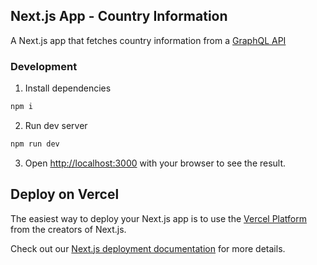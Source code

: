 ## Next.js App - Country Information
A Next.js app that fetches country information from a [GraphQL API](https://countries.trevorblades.com/)

### Development
1. Install dependencies
```bash
npm i
```
2. Run dev server 
```bash
npm run dev
```
3. Open [http://localhost:3000](http://localhost:3000) with your browser to see the result.

## Deploy on Vercel

The easiest way to deploy your Next.js app is to use the [Vercel Platform](https://vercel.com/new?utm_medium=default-template&filter=next.js&utm_source=create-next-app&utm_campaign=create-next-app-readme) from the creators of Next.js.

Check out our [Next.js deployment documentation](https://nextjs.org/docs/deployment) for more details.
